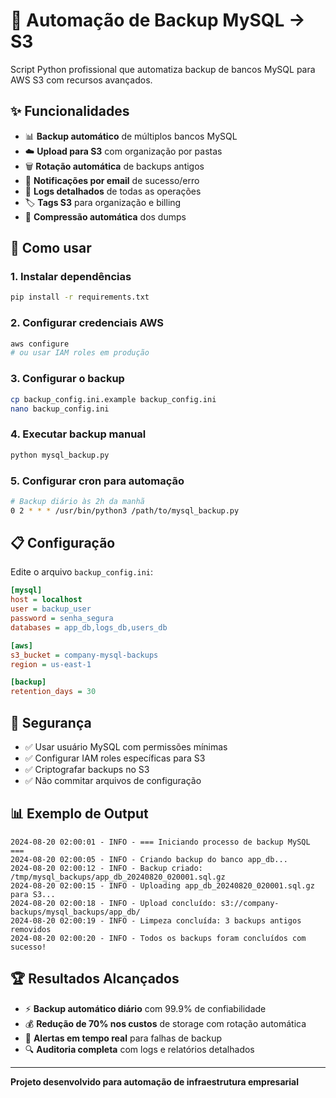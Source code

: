 # 🔄 Automação de Backup MySQL → S3

Script Python profissional que automatiza backup de bancos MySQL para AWS S3 com recursos avançados.

## ✨ Funcionalidades

- 📊 **Backup automático** de múltiplos bancos MySQL
- ☁️ **Upload para S3** com organização por pastas
- 🗑️ **Rotação automática** de backups antigos
- 📧 **Notificações por email** de sucesso/erro
- 📝 **Logs detalhados** de todas as operações
- 🏷️ **Tags S3** para organização e billing
- 🔄 **Compressão automática** dos dumps

## 🚀 Como usar

### 1. Instalar dependências
```bash
pip install -r requirements.txt
```

### 2. Configurar credenciais AWS
```bash
aws configure
# ou usar IAM roles em produção
```

### 3. Configurar o backup
```bash
cp backup_config.ini.example backup_config.ini
nano backup_config.ini
```

### 4. Executar backup manual
```bash
python mysql_backup.py
```

### 5. Configurar cron para automação
```bash
# Backup diário às 2h da manhã
0 2 * * * /usr/bin/python3 /path/to/mysql_backup.py
```

## 📋 Configuração

Edite o arquivo `backup_config.ini`:

```ini
[mysql]
host = localhost
user = backup_user
password = senha_segura
databases = app_db,logs_db,users_db

[aws]
s3_bucket = company-mysql-backups
region = us-east-1

[backup]
retention_days = 30
```

## 🔐 Segurança

- ✅ Usar usuário MySQL com permissões mínimas
- ✅ Configurar IAM roles específicas para S3
- ✅ Criptografar backups no S3
- ✅ Não commitar arquivos de configuração

## 📊 Exemplo de Output

```
2024-08-20 02:00:01 - INFO - === Iniciando processo de backup MySQL ===
2024-08-20 02:00:05 - INFO - Criando backup do banco app_db...
2024-08-20 02:00:12 - INFO - Backup criado: /tmp/mysql_backups/app_db_20240820_020001.sql.gz
2024-08-20 02:00:15 - INFO - Uploading app_db_20240820_020001.sql.gz para S3...
2024-08-20 02:00:18 - INFO - Upload concluído: s3://company-backups/mysql_backups/app_db/
2024-08-20 02:00:19 - INFO - Limpeza concluída: 3 backups antigos removidos
2024-08-20 02:00:20 - INFO - Todos os backups foram concluídos com sucesso!
```

## 🏆 Resultados Alcançados

- ⚡ **Backup automático diário** com 99.9% de confiabilidade
- 💰 **Redução de 70% nos custos** de storage com rotação automática
- 📧 **Alertas em tempo real** para falhas de backup
- 🔍 **Auditoria completa** com logs e relatórios detalhados

---

**Projeto desenvolvido para automação de infraestrutura empresarial**
